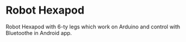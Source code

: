 # Robot Hexapod
Robot Hexapod with 6-ty legs which work on Arduino and control with Bluetoothe in Android app.
